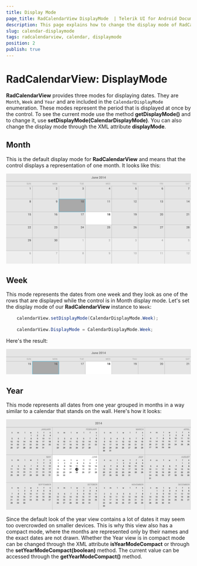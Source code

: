 ```yaml
---
title: Display Mode
page_title: RadCalendarView DisplayMode  | Telerik UI for Android Documentation
description: This page explains how to change the display mode of RadCalendarView for Android.
slug: calendar-displaymode
tags: radcalendarview, calendar, displaymode
position: 2
publish: true
---
```


# RadCalendarView: DisplayMode

**RadCalendarView** provides three modes for displaying dates. They are `Month`, `Week` and `Year` and are included in the `CalendarDisplayMode` enumeration.
These modes represent the period that is displayed at once by the control. To see the current mode use the method **getDisplayMode()** and to change it, use **setDisplayMode(CalendarDisplayMode)**.
You can also change the display mode through the XML attribute **displayMode**.

## Month

This is the default display mode for **RadCalendarView** and means that the control displays a representation of one month. It looks like this:

![TelerikUI-Calendar-Display-Mode-Month](images/calendar-display-mode-1.png "This is the look of RadCalendarView when the display mode is Month.")

## Week

This mode represents the dates from one week and they look as one of the rows that are displayed while the control is in Month display mode. Let's set the display mode of our **RadCalendarView** instance to `Week`:

```Java
	calendarView.setDisplayMode(CalendarDisplayMode.Week);
```
```C#
	calendarView.DisplayMode = CalendarDisplayMode.Week;
```

Here's the result:

![TelerikUI-Calendar-Display-Mode-Week](images/calendar-display-mode-2.png "This is the look of RadCalendarView when the display mode is Week.")

## Year

This mode represents all dates from one year grouped in months in a way similar to a calendar that stands on the wall. Here's how it looks:

![TelerikUI-Calendar-Display-Mode-Year](images/calendar-display-mode-3.png "This is the look of RadCalendarView when the display mode is Year.")

Since the default look of the year view contains a lot of dates it may seem too overcrowded on smaller devices. This is why this view also has a compact mode, where the months are represented only by their names and the exact dates are not drawn.
Whether the Year view is in compact mode can be changed through the XML attribute **isYearModeCompact** or through the **setYearModeCompact(boolean)** method. The current value can be accessed through the **getYearModeCompact()** method.
